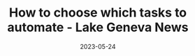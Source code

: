 ---
category:
- .nan
date: 2023-05-24
keyword_suggestion: ubuntu install docker
post_inspiration: https://lakegenevanews.net/business/investment/personal-finance/how-to-choose-which-tasks-to-automate/collection_1900ef9b-902f-5c28-af47-c9abdf8055c0.html
silot_terms: digital automation
title: How to choose which tasks to <b>automate</b> - Lake Geneva News
---